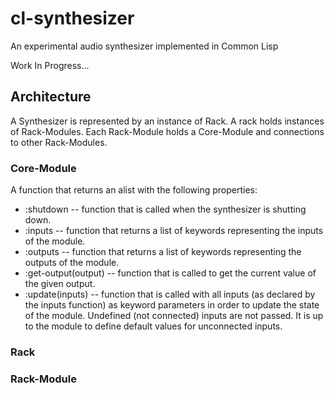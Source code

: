 # cl-synthesizer
An experimental audio synthesizer implemented in Common Lisp

Work In Progress...

## Architecture

A Synthesizer is represented by an instance of Rack. A rack holds instances of Rack-Modules. Each Rack-Module
holds a Core-Module and connections to other Rack-Modules.

### Core-Module

A function that returns an alist with the following properties:

- :shutdown -- function that is called when the synthesizer is shutting down.
- :inputs -- function that returns a list of keywords representing the inputs of the module. 
- :outputs -- function that returns a list of keywords representing the outputs of the module. 
- :get-output(output) -- function that is called to get the current value of the given output.
- :update(inputs) -- function that is called with all inputs (as declared by the inputs function) as keyword parameters in order to update the state of the module. Undefined (not connected) inputs are not passed. It is up to the module to define default values for unconnected inputs. 

### Rack

### Rack-Module

